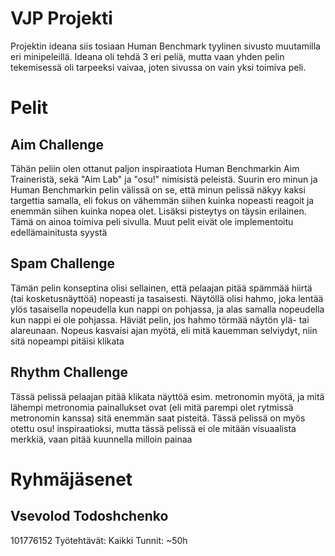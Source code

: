 # VJP Projekti
Projektin ideana siis tosiaan Human Benchmark tyylinen sivusto muutamilla eri minipeleillä. Ideana oli tehdä 3 eri peliä, mutta vaan yhden pelin tekemisessä oli tarpeeksi vaivaa, joten sivussa on vain yksi toimiva peli.

# Pelit
## Aim Challenge
Tähän peliin olen ottanut paljon inspiraatiota Human Benchmarkin Aim Traineristä, sekä "Aim Lab" ja "osu!" nimisistä peleistä. Suurin ero minun ja Human Benchmarkin pelin välissä on se, että minun pelissä näkyy kaksi targettia samalla, eli fokus on vähemmän siihen kuinka nopeasti reagoit ja enemmän siihen kuinka nopea olet. Lisäksi pisteytys on täysin erilainen.
Tämä on ainoa toimiva peli sivulla. Muut pelit eivät ole implementoitu edellämainitusta syystä

## Spam Challenge
Tämän pelin konseptina olisi sellainen, että pelaajan pitää spämmää hiirtä (tai kosketusnäyttöä) nopeasti ja tasaisesti. Näytöllä olisi hahmo, joka lentää ylös tasaisella nopeudella kun nappi on pohjassa, ja alas samalla nopeudella kun nappi ei ole pohjassa. Häviät pelin, jos hahmo törmää näytön ylä- tai alareunaan. Nopeus kasvaisi ajan myötä, eli mitä kauemman selviydyt, niin sitä nopeampi pitäisi klikata

## Rhythm Challenge
Tässä pelissä pelaajan pitää klikata näyttöä esim. metronomin myötä, ja mitä lähempi metronomia painallukset ovat (eli mitä parempi olet rytmissä metronomin kanssa) sitä enemmän saat pisteitä. Tässä pelissä on myös otettu osu! inspiraatioksi, mutta tässä pelissä ei ole mitään visuaalista merkkiä, vaan pitää kuunnella milloin painaa

# Ryhmäjäsenet
## Vsevolod Todoshchenko
101776152
Työtehtävät: Kaikki
Tunnit: ~50h